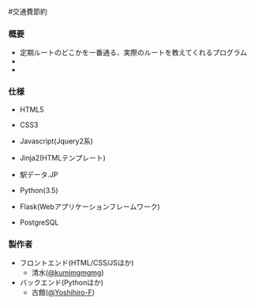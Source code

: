 #交通費節約
### 概要
+ 定期ルートのどこかを一番通る、実際のルートを教えてくれるプログラム
+ 
+ 

### 仕様
+ HTML5
+ CSS3
+ Javascript(Jquery2系)
+ Jinja2(HTMLテンプレート)

+ 駅データ.JP
+ Python(3.5)
+ Flask(Webアプリケーションフレームワーク)
+ PostgreSQL

### 製作者
+ フロントエンド(HTML/CSS/JSほか)
    + 清水(<a href="https://github.com/kumimgmgmg/">@kumimgmgmg</a>)
+ バックエンド(Pythonほか)
    + 古館(<a href="https://github.com/Yoshihiro-F/">@Yoshihiro-F</a>)